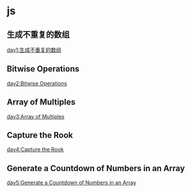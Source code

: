<!--
 * @Author: wang_yechao
 * @Date: 2019-11-30 10:10:53
 -->

# js

## 生成不重复的数组

[day1:生成不重复的数组](day1.html)

## Bitwise Operations

[day2:Bitwise Operations](day2.html)

## Array of Multiples

[day3:Array of Multiples](day3.html)

## Capture the Rook

[day4:Capture the Rook](day4.html)

## Generate a Countdown of Numbers in an Array

[day5:Generate a Countdown of Numbers in an Array](day5.html)
